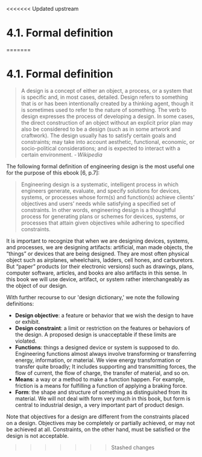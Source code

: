<<<<<<< Updated upstream
# 4.1. Formal definition
=======
# 4.1. Formal definition

> A design is a concept of either an object, a process, or a system that is specific and, in most cases, detailed. Design refers to something that is or has been intentionally created by a thinking agent, though it is sometimes used to refer to the nature of something. The verb to design expresses the process of developing a design. In some cases, the direct construction of an object without an explicit prior plan may also be considered to be a design (such as in some artwork and craftwork). The design usually has to satisfy certain goals and constraints; may take into account aesthetic, functional, economic, or socio-political considerations; and is expected to interact with a certain environment. - <cite>Wikipedia<cite>

The following formal definition of engineering design is the most useful one for the purpose of this ebook [6, p.7]:

> Engineering design is a systematic, intelligent process in which engineers generate, evaluate, and specify solutions for devices, systems, or processes whose form(s) and function(s) achieve clients’ objectives and users’ needs while satisfying a specified set of constraints. In other words, engineering design is a thoughtful process for generating plans or schemes for devices, systems, or processes that attain given objectives while adhering to specified constraints.

It is important to recognize that when we are designing devices, systems, and processes, we are designing artifacts: artificial, man made objects, the “things” or devices that are being designed. They are most often physical object such as airplanes, wheelchairs, ladders, cell hones, and carburetors. But “paper” products (or their electronic versions) such as drawings, plans, computer software, articles, and books are also artifacts in this sense. In this book we will use device, artifact, or system rather interchangeably as the object of our design.

With further recourse to our 'design dictionary,' we note the following definitions:

* **Design objective**: a feature or behavior that we wish the design to have or exhibit.
* **Design constraint**: a limit or restriction on the features or behaviors of the design. A proposed design is unacceptable if these limits are violated.
* **Functions**: things a designed device or system is supposed to do. Engineering functions almost always involve transforming or transferring energy, information, or material. We view energy transformation or transfer quite broadly; It includes supporting and transmitting forces, the flow of current, the flow of charge, the transfer of material, and so on.
* **Means**: a way or a method to make a function happen. For example, friction is a means for fulfilling a function of applying a braking force.
* **Form**: the shape and structure of something as distinguished from its material. We will not deal with form very much in this book, but form is central to industrial design, a very important part of product design.

Note that objectives for a design are different from the constraints placed on a design. Objectives may be completely or partially achieved, or may not be achieved at all. Constraints, on the other hand, must be satisfied or the design is not acceptable.
>>>>>>> Stashed changes
